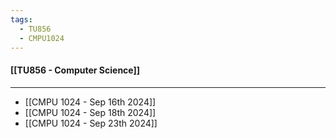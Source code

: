 ```yaml
---
tags:
  - TU856
  - CMPU1024
---
```

#### [[TU856 - Computer Science]]

---

- [[CMPU 1024 - Sep 16th 2024]]
- [[CMPU 1024 - Sep 18th 2024]]
- [[CMPU 1024 - Sep 23th 2024]]